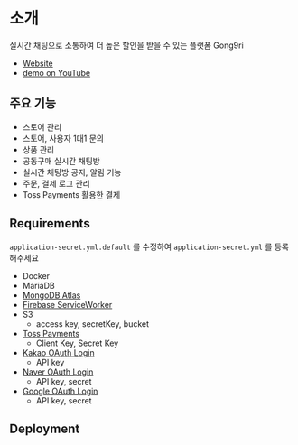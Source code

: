 # 소개
실시간 채팅으로 소통하여 더 높은 할인을 받을 수 있는 플랫폼 Gong9ri

- [Website](https://gong9ri.kkbk.me/)
- [demo on YouTube](https://www.youtube.com/watch?v=Ggh2COECPhQ)

## 주요 기능

- 스토어 관리
- 스토어, 사용자 1대1 문의
- 상품 관리
- 공동구매 실시간 채팅방
- 실시간 채팅방 공지, 알림 기능
- 주문, 결제 로그 관리
- Toss Payments 활용한 결제

## Requirements

`application-secret.yml.default` 를 수정하여 `application-secret.yml` 를 등록해주세요

- Docker
- MariaDB
- [MongoDB Atlas]()
- [Firebase ServiceWorker]()
- S3
    - access key, secretKey, bucket
- [Toss Payments](https://tossdev.github.io/gettingstarted.html)
    - Client Key, Secret Key
- [Kakao OAuth Login](https://developers.kakao.com/)
    - API key
- [Naver OAuth Login](https://developers.naver.com/main)
    - API key, secret
- [Google OAuth Login](https://console.cloud.google.com/home/dashboard)
    - API key, secret

## Deployment
```shell
```

```Docker
```
